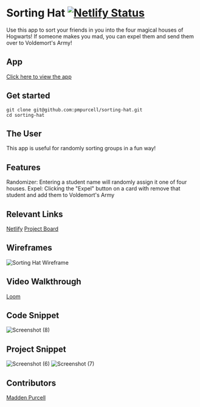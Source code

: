 # Sorting Hat [![Netlify Status](https://api.netlify.com/api/v1/badges/7251f057-6756-415e-9761-317eb7bbab08/deploy-status)](https://app.netlify.com/sites/pmp-sorting-hat/deploys)

Use this app to sort your friends in you into the four magical houses of Hogwarts! If someone makes you mad, you can expel them and send them over to Voldemort's Army!

## App

[Click here to view the app](https://pmp-sorting-hat.netlify.app/)

## Get started
```
git clone git@github.com:pmpurcell/sorting-hat.git
cd sorting-hat
````

## The User
This app is useful for randomly sorting groups in a fun way!

## Features
Randomizer: Entering a student name will randomly assign it one of four houses.
Expel: Clicking the "Expel" button on a card with remove that student and add them to Voldemort's Army

## Relevant Links
[Netlify](https://pmp-sorting-hat.netlify.app/)
[Project Board](https://github.com/pmpurcell/sorting-hat/projects/1)

## Wireframes
![Sorting Hat Wireframe](https://user-images.githubusercontent.com/86082231/128584822-3cc682e6-125c-44f0-91b2-493c68ed2f98.jpg)

## Video Walkthrough
[Loom](https://www.loom.com/share/456e320237f840368c7abab84ece9a9d)

## Code Snippet

![Screenshot (8)](https://user-images.githubusercontent.com/86082231/128584929-05dc92ba-b9b4-4a92-8e5c-ca64a453f4ac.png)


## Project Snippet
![Screenshot (6)](https://user-images.githubusercontent.com/86082231/128584867-38cd7874-2613-4ba6-a7b4-9dee22bc0f5e.png)
![Screenshot (7)](https://user-images.githubusercontent.com/86082231/128584871-c561ac49-0f46-48dd-a813-0c0bd3601b5c.png)

## Contributors
[Madden Purcell](https://github.com/pmpurcell)
